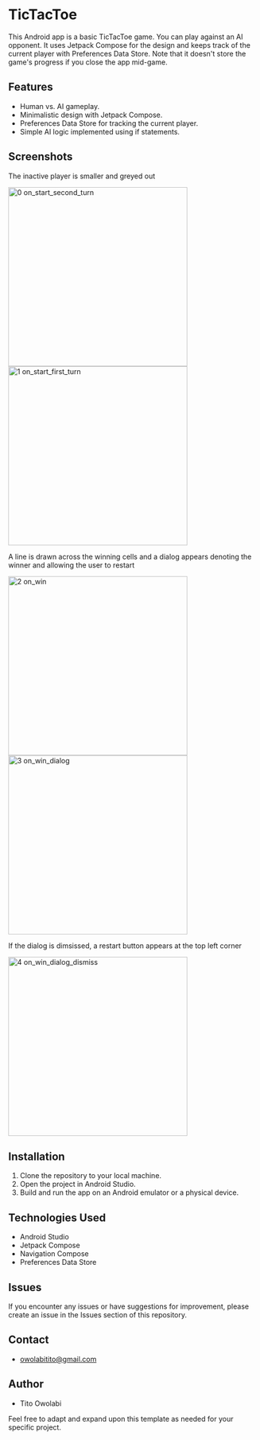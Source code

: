 # TicTacToe
This Android app is a basic TicTacToe game. You can play against an AI opponent. It uses Jetpack Compose for the design and keeps track of the current player with Preferences Data Store. Note that it doesn't store the game's progress if you close the app mid-game.

## Features
- Human vs. AI gameplay.
- Minimalistic design with Jetpack Compose.
- Preferences Data Store for tracking the current player.
- Simple AI logic implemented using if statements.

## Screenshots
The inactive player is smaller and greyed out

<img width="360" alt="0  on_start_second_turn" src="https://github.com/kuntito/TicTacToe/assets/106985013/7c065aa7-5568-46ae-9aa9-7e91185c719d"> <img width="360" alt="1  on_start_first_turn" src="https://github.com/kuntito/TicTacToe/assets/106985013/a5b81f09-3788-45ad-aac4-903bc7f42310">

A line is drawn across the winning cells and a dialog appears denoting the winner and allowing the user to restart

<img width="360" alt="2  on_win" src="https://github.com/kuntito/TicTacToe/assets/106985013/abc2dbbd-9ddd-4d52-8df7-cf5e232ac82b"> <img width="360" alt="3  on_win_dialog" src="https://github.com/kuntito/TicTacToe/assets/106985013/f5da5192-3056-4bce-9f31-5854be7f8df7">

If the dialog is dimsissed, a restart button appears at the top left corner

<img width="360" alt="4  on_win_dialog_dismiss" src="https://github.com/kuntito/TicTacToe/assets/106985013/ad5a4f19-af72-41eb-9599-92ef1fdf17cf">


## Installation
1. Clone the repository to your local machine.
2. Open the project in Android Studio.
3. Build and run the app on an Android emulator or a physical device.

## Technologies Used
- Android Studio
- Jetpack Compose
- Navigation Compose
- Preferences Data Store

## Issues
If you encounter any issues or have suggestions for improvement, please create an issue in the Issues section of this repository.

## Contact
- owolabitito@gmail.com

## Author
- Tito Owolabi

Feel free to adapt and expand upon this template as needed for your specific project.
